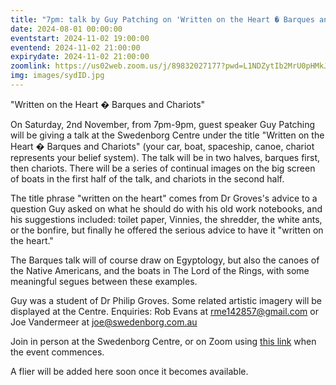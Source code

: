 ```yaml
---
title: "7pm: talk by Guy Patching on 'Written on the Heart � Barques and Chariots'"
date: 2024-08-01 00:00:00
eventstart: 2024-11-02 19:00:00
eventend: 2024-11-02 21:00:00
expirydate: 2024-11-02 21:00:00
zoomlink: https://us02web.zoom.us/j/89832027177?pwd=L1NDZytIb2MrU0pHMkJ4SVJBdG5EQT09
img: images/sydID.jpg
---
```


"Written on the Heart � Barques and Chariots"

On Saturday, 2nd November, from 7pm-9pm, guest speaker Guy Patching will be giving a talk at the Swedenborg Centre under the title "Written on the Heart � Barques and Chariots" (your car, boat, spaceship, canoe, chariot represents your belief system). The talk will be in two halves, barques first, then chariots. There will be a series of continual images on the big screen of boats in the first half of the talk, and chariots in the second half.

The title phrase "written on the heart" comes from Dr Groves's advice to a question Guy asked on what he should do with his old work notebooks, and his suggestions included: toilet paper, Vinnies, the shredder, the white ants, or the bonfire, but finally he offered the serious advice to have it "written on the heart."

The Barques talk will of course draw on Egyptology, but also the canoes of the Native Americans, and the boats in The Lord of the Rings, with some meaningful segues between these examples.

Guy was a student of Dr Philip Groves. Some related artistic imagery will be displayed at the Centre. Enquiries: Rob Evans at [rme142857@gmail.com](mailto:rme142857@gmail.com) or Joe Vandermeer at [joe@swedenborg.com.au](mailto:joe@swedenborg.com.au)

Join in person at the Swedenborg Centre, or on Zoom using [this link](https://us02web.zoom.us/j/89832027177?pwd=L1NDZytIb2MrU0pHMkJ4SVJBdG5EQT09) when the event commences.  

A flier will be added here soon once it becomes available.



